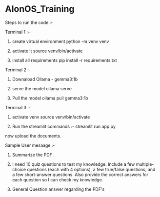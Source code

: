 # AIonOS_Training



Steps to run the code :- 

Terminal 1 :- 

1. create virtual environment
python -m venv venv

2. activate it
source venv/bin/activate

3. install all requirements
pip install -r requirements.txt



Terminal 2 :-

1. Downaload Ollama - gemma3:1b

2. serve the model
ollama serve

3. Pull the model 
ollama pull gemma3:1b



Terminal 3 :- 

1. activate venv
source venv/bin/activate

2. Run the streamlit commands :- 
streamlit run app.py



now upload the documents.

Sample User mesaage :- 

1. Summarize the PDF <pdf name>.

2. I need 10 quiz questions to test my knowledge. Include a few multiple-choice questions (each with 4 options), a few true/false questions, and a few short-answer questions. Also provide the correct answers for each question so I can check my knowledge.

3. General Question answer regarding the PDF's 


